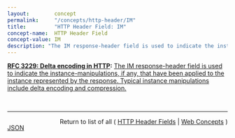 ```yaml
---
layout:        concept
permalink:     "/concepts/http-header/IM"
title:         "HTTP Header Field: IM"
concept-name:  HTTP Header Field
concept-value: IM
description: "The IM response-header field is used to indicate the instance-manipulations, if any, that have been applied to the instance represented by the response. Typical instance manipulations include delta encoding and compression."
---
```


**[RFC 3229: Delta encoding in HTTP](/specs/IETF/RFC/3229 "This document describes how delta encoding can be supported as a compatible extension to HTTP/1.1. Many HTTP (Hypertext Transport Protocol) requests cause the retrieval of slightly modified instances of resources for which the client already has a cache entry. Research has shown that such modifying updates are frequent, and that the modifications are typically much smaller than the actual entity. In such cases, HTTP would make more efficient use of network bandwidth if it could transfer a minimal description of the changes, rather than the entire new instance of the resource. This is called &#34;delta encoding.&#34;"):** [The IM response-header field is used to indicate the instance-manipulations, if any, that have been applied to the instance represented by the response. Typical instance manipulations include delta encoding and compression.](http://tools.ietf.org/html/rfc3229#section-10.5.2 "Read documentation for HTTP Header Field &#34;IM&#34;")

<br/>
<hr/>

<p style="float : left"><a href="./IM.json" title="JSON representing this particular Web Concept value">JSON</a></p>
<p style="text-align: right">Return to list of all ( <a href="../http-headers">HTTP Header Fields</a> | <a href="../">Web Concepts</a> )</p>
